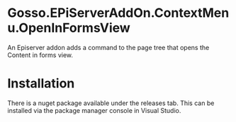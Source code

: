 # Gosso.EPiServerAddOn.ContextMenu.OpenInFormsView

An Episerver addon adds a command to the page tree that opens the Content in forms view.

# Installation

There is a nuget package available under the releases tab. This can be installed via the package manager console in Visual Studio.
